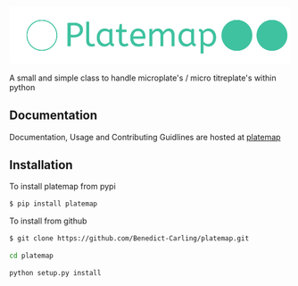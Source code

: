 ![alt text](https://github.com/Benedict-Carling/platemap/blob/main/docs/static/img/greenlogo.svg)

A small and simple class to handle microplate's / micro titreplate's within python

## Documentation

Documentation, Usage and Contributing Guidlines are hosted at [platemap](https://platemap.vercel.app)

## Installation

To install platemap from pypi

```bash
$ pip install platemap
```

To install from github

```bash
$ git clone https://github.com/Benedict-Carling/platemap.git
```

```bash
cd platemap
```

```bash
python setup.py install
```
